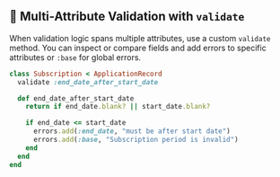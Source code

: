 ## 🔗 Multi-Attribute Validation with `validate`

When validation logic spans multiple attributes, use a custom `validate` method. You can inspect or compare fields and add errors to specific attributes or `:base` for global errors.

```ruby
class Subscription < ApplicationRecord
  validate :end_date_after_start_date

  def end_date_after_start_date
    return if end_date.blank? || start_date.blank?

    if end_date <= start_date
      errors.add(:end_date, "must be after start date")
      errors.add(:base, "Subscription period is invalid")
    end
  end
end
```
